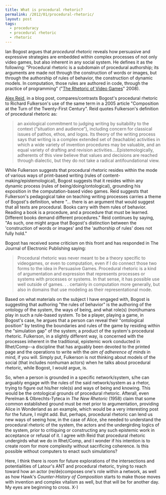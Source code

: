```yaml
---
title: What is procedural rhetoric?
permalink: /2012/01/procedural-rhetoric/
layout: post
tags:
  - proceduracy
  - procedural rhetoric
  - rhetoric
---
```


Ian Bogost argues that *procedural rhetoric* reveals how persuasive and
expressive strategies are embedded within complex processes of not only
video games, but also inherent in any social system. He defines it as
the following: "Procedural rhetoric is a subdomain of procedural
authorship; its arguments are made not through the construction of words
or images, but through the authorship of rules of behavior, the
construction of dynamic models. In computation, those rules are authored
in code, through the practice of programming" ("[The Rhetoric of Video Games](http://www.mitpressjournals.org/doi/abs/10.1162/dmal.9780262693646.117)"
2008).

[Alex Reid](http://www.alex-reid.net/2010/03/postprocedural-rhetoric-and-serious-games.html),
in a blog post, compares/contrasts Bogost's procedural rhetoric to
Richard Fulkerson's use of the same term in a 2005 article "Composition
at the Turn of the Twenty-First Century". Reid quotes Fulkerson's
definition of procedural rhetoric as:

> an axiological commitment to judging writing by suitability to the
> context (“situation and audience”), including concern for classical
> issues of pathos, ethos, and logos. Its theory of the writing process
> says that writing is a complex extended set of (teachable) activities
> in which a wide variety of invention procedures may be valuable, and
> an equal variety of drafting and revision
> activities....Epistemologically, adherents of this view believe that
> values and decisions are reached through dialectic, but they do not
> take a radical antifoundational view.

While Fulkerson suggests that procedural rhetoric resides within the
mode of various ways of print-based writing (rules of
content-making/epistemological), Bogost suggests that it resides within
any dynamic process (rules of being/doing/ontological), grounding his
exposition in the computation-based video games. Reid suggests that
Fulkerson's pedagogical take on teaching writing processes carries a
theme of Bogost's definition, where "... there is an argument that would
suggest that all texts are procedural. Books carry with them rules of
behavior. Reading a book is a procedure, and a procedure that must be
learned. Different books demand different procedures." Reid continues by
saying, "As such, one might argue that Bogost's distinction between the
'construction of words or images' and the 'authorship of rules' does not
fully hold."

Bogost has received some criticism on this front and has responded in
The Journal of Electronic Publishing saying:

> Procedural rhetoric was never meant to be a theory specific to
> videogames, or even to computation, even if I do connect those two
> forms to the idea in Persuasive Games. Procedural rhetoric is a kind
> of argumentation and expression that represents processes or systems
> with processes or systems. In that sense, it has possible use well
> outside of games. . . certainly in computation more generally, but
> also in domains that use modeling as their representational mode.

Based on what materials on the subject I have engaged with, Bogost is
suggesting that authoring "the rules of behavior" is the authoring of
the ontology of the system, the ways of being, and what role(s)
(non)humans play in such a rule-based system. To be a player, playing a
game, in Bogost's case, he argues that a person can reveal their
"ontological position" by testing the boundaries and rules of the game
by residing within the "simulation gap" of the system; a product of the
system's procedural rhetoric. Fulkerson, in a slightly different way, is
concerned with the processes inherent in the traditional, epistemic work
conducted in Rhet/Comp--a discipline that has arguably been devoted to
the printed page and the operations to write with the *aim of adherence
of minds* in mind, if you will. Simply put, Fulkerson is not thinking
about models of the social (that includes nonhuman actors) when he talks
about procedural rhetoric, while Bogost, I would argue, is.

So, when a person is grounded in a specific network/system, s/he can
arguably engage with the rules of the said network/system as a rhetor,
trying to figure out his/her role(s) and ways of being and knowing. This
would be the ontological grounds of procedural rhetoric. Afterall, even
Perelman & Olbrechts-Tyteca in *The New Rhetoric* (1958) claim that some
common established ground must be met prior to argumentation, providing
Alice in Wonderland as an example, which would be a very interesting
post for the future, I might add. But, perhaps, procedural rhetoric can
lend us new ways of seeing how, in the case of Alice, she needed to
understand the procedural rhetoric of the system, the actors and the
undergirding logics of the system, prior to critiquing or constructing
any such epistemic work in acceptance or refusal of it. I agree with
Reid that procedural rhetoric undergirds what we do in Rhet/Comp, and I
wonder if his intention is to create room for more complexity without
sacrificing coherence. Is this possible without computers to enact such
simulations?

Here, I think there is room for future explorations of the intersections
and potentialities of Latour's ANT and procedural rhetoric, trying to
reach toward how an actor (re/de)composes one's role within a network, as
well as how Hawk's *Counter-History of Composition* starts to make those
moves with invention and complex vitalism as well, but that will be for
another day. My eyes are beginning to cross. X-)
